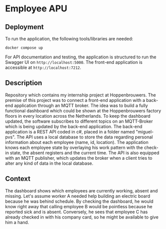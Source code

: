 # Employee APU

## Deployment

To run the application, the following tools/libraries are needed:

```
docker compose up
```

For API documentation and testing, the application is structured to run the Swagger UI on `http://localhost:5000`. The front-end application is accessible at `http://localhost:7212`.


## Description

Repository which contains my internship project at Hoppenbrouwers. The premise of this project was to connect a front-end application with a back-end application through an MQTT broker. The idea was to build a fully functional dashboard which could be shown at the Hoppenbrouwers factory floors in every location across the Netherlands. To keep the dashboard updated, the software subscribes to different topics on an MQTT-Broker which is being updated by the back-end application. The back-end application is a REST API coded in c#, placed in a folder named "miguel-pvs". The API uses a local database to store the data regarding personal information about each employee (name, id, location). The application knows each employee state by overlaying his work pattern with the check-in state, the absent registers and the current time. The API is also equipped with an MQTT publisher, which updates the broker when a client tries to alter any kind of data in the local database.

## Context
The dashboard shows which employees are currently working, absent and missing. Let's assume worker A needed help building an electric board because he was behind schedule. By checking the dashboard, he would know right away that calling employee B would be pointless because he reported sick and is absent. Conversely, he sees that employee C has already checked in with his company card, so he might be available to give him a hand.